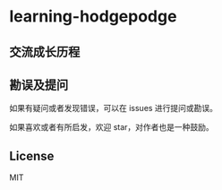# learning-hodgepodge
## 交流成长历程
## 勘误及提问

如果有疑问或者发现错误，可以在 issues 进行提问或勘误。

如果喜欢或者有所启发，欢迎 star，对作者也是一种鼓励。

## License

MIT

